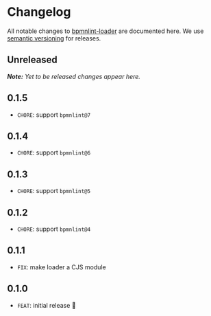 # Changelog

All notable changes to [bpmnlint-loader](https://github.com/nikku/bpmnlint-loader) are documented here. We use [semantic versioning](http://semver.org/) for releases.

## Unreleased

___Note:__ Yet to be released changes appear here._

## 0.1.5

* `CHORE`: support `bpmnlint@7`

## 0.1.4

* `CHORE`: support `bpmnlint@6`

## 0.1.3

* `CHORE`: support `bpmnlint@5`

## 0.1.2

* `CHORE`: support `bpmnlint@4`

## 0.1.1

* `FIX`: make loader a CJS module

## 0.1.0

* `FEAT`: initial release :tada: